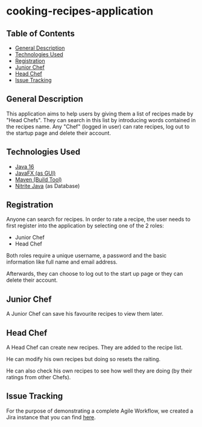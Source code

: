 # **cooking-recipes-application**

## Table of Contents
- [General Description](#general-description)
- [Technologies Used](#technologies-used)
- [Registration](#registration)
- [Junior Chef](#junior-chef)
- [Head Chef](#head-chef)
- [Issue Tracking](#issue-tracking)

## General Description

This application aims to help users by giving them a list of recipes made by "Head Chefs".
They can search in this list by introducing words contained in the recipes name. Any "Chef"
(logged in user) can rate recipes, log out to the startup page and delete their account.

## Technologies Used
- [Java 16](https://www.oracle.com/java/technologies/javase-downloads.html)
- [JavaFX (as GUI)](https://openjfx.io/openjfx-docs/)
- [Maven (Build Tool)](https://maven.apache.org/)
- [Nitrite Java](https://www.dizitart.org/nitrite-database.html) (as Database)

## Registration
Anyone can search for recipes. In order to rate a recipe, the user needs to first register into the application by selecting one of the 2 roles:
- Junior Chef
- Head Chef

Both roles require a unique username, a password and the basic information
like full name and email address.

Afterwards, they can choose to log out to the start up page or they can delete their account.

## Junior Chef
A Junior Chef can save his favourite recipes to view them later.

## Head Chef
A Head Chef can create new recipes. They are added to the recipe list.

He can modify his own recipes but doing so resets the raiting.

He can also check his own recipes to see how well they are doing 
(by their ratings from other Chefs).

## Issue Tracking
For the purpose of demonstrating a complete Agile Workflow, we
created a Jira instance that you can find
[here]( https://the-night-heron.atlassian.net ).

